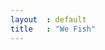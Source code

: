 ```yaml
---
layout  : default
title   : "We Fish"
---
```




<?xml version="1.0" encoding="utf-8"?>
<!-- Generator: Adobe Illustrator 19.1.0, SVG Export Plug-In . SVG Version: 6.00 Build 0)  -->
<svg version="1.1" id="Laag_1" xmlns="http://www.w3.org/2000/svg" xmlns:xlink="http://www.w3.org/1999/xlink" class="logo" x="0px" y="0px" 
	 viewBox="0 0 496.1 198.4" style="enable-background:new 0 0 496.1 198.4;" xml:space="preserve" class="logo" >
<style type="text/css">
	.st0{fill:none;stroke:#FFFFFF;stroke-width:2;stroke-miterlimit:10;}
	.st1{fill:#FFFFFF;}
</style>
<g>
	<g>
		<path class="st0" d="M105.2,14.4c0.9-5.7-2.6-3-2.6-3C78.4-2.4,63.9,14,63.9,14c-4.6,3.9-7.6,8.1-9.6,12.2
			c-2-4.1-5.1-8.2-9.6-12.2c0,0-14.5-16.4-38.6-2.6c0,0-3.4-2.7-2.6,3c0,0-2.1,1,0.7,2.4c0,0-0.2,4.4,15.6,13.4
			c0,0,9.5,2.9,12.3-9.8c0,0,1.4,9.2-8.8,11.4c0,0,8.7,5.8,9.5,8.4l2.9-3c0,0-5.4,7.9-2.3,15.5l5.1-1.6l2.7-3.4L40,51.2
			c0,0,13.3,11.1,0.2,20.5c-9.8,7-9.2,11.3-8.9,12.6c0.7-0.8,3.2-3.3,7.3-2c0,0,6.3-1.2,7-1.3c0,0-1.9,1.8,1.9,8.4c0,0,5.2-8,0-19.6
			c0,0-1.6-4,6.8-13.7c8.4,9.7,6.8,13.7,6.8,13.7c-5.2,11.6,0,19.6,0,19.6C64.8,82.8,63,81,63,81c0.7,0,7,1.3,7,1.3
			c4.1-1.2,6.6,1.2,7.3,2c0.3-1.3,0.9-5.6-8.9-12.6c-13.1-9.4,0.2-20.5,0.2-20.5l-1.2-3.5l2.7,3.4l5.1,1.6
			c3.1-7.7-2.3-15.5-2.3-15.5l2.9,3c0.8-2.6,9.5-8.4,9.5-8.4c-10.2-2.1-8.8-11.4-8.8-11.4c2.8,12.7,12.3,9.8,12.3,9.8
			c15.8-9,15.6-13.4,15.6-13.4C107.2,15.3,105.2,14.4,105.2,14.4z"/>
		<path class="st0" d="M77.5,84.4c0,0-0.1-0.1-0.2-0.3C77.2,84.6,77.1,84.7,77.5,84.4z"/>
		<path class="st0" d="M31.3,84.2c-0.1,0.2-0.2,0.3-0.2,0.3C31.5,84.7,31.4,84.6,31.3,84.2z"/>
	</g>
	<circle class="st0" cx="15.4" cy="14.7" r="2.1"/>
	<circle class="st0" cx="92.7" cy="14.7" r="2.1"/>
</g>
<polyline class="st0" points="112.4,25.9 493.9,25.9 493.9,160.6 25.9,160.6 25.9,93.2 "/>
<g>
	<path class="st1" d="M151.2,59.7l20,45.9L190,62.2h8.8l-27.6,64.1l-20-46l-20,46l-27.6-64.1h8.8l18.9,43.9L151.2,59.7z"/>
	<path class="st1" d="M207.1,62.1h34.5v8.5h-26.1v15.5h26.1v8.4h-26.1v21.4h26.1v8.4h-34.5V62.1z"/>
	<path class="st1" d="M278.5,62.1H313v8.5h-26.1v15.5H313v8.4h-26v29.8h-8.5V62.1z"/>
	<path class="st1" d="M322.8,62.1h8.4v62.2h-8.4V62.1z"/>
	<path class="st1" d="M382.9,69.1l-6.9,5.5c-1.8-1.9-3.5-3.3-4.9-4.2s-3.6-1.4-6.4-1.4c-3.1,0-5.5,0.7-7.4,2.1s-2.8,3.2-2.8,5.3
		c0,1.9,0.8,3.5,2.5,5s4.5,3,8.5,4.7s7.1,3.3,9.3,4.8c2.2,1.5,4.1,3.1,5.5,4.9c1.4,1.8,2.5,3.7,3.2,5.7s1,4.1,1,6.3
		c0,5.2-1.9,9.6-5.6,13.2c-3.8,3.6-8.3,5.5-13.6,5.5c-5.2,0-9.8-1.4-13.8-4.3c-4-2.8-7.1-7.1-9.2-12.8l8.5-2.4
		c3.1,7,7.8,10.5,14.2,10.5c3.1,0,5.7-0.9,7.7-2.8c2.1-1.8,3.1-4.2,3.1-7c0-1.7-0.5-3.4-1.6-5.1c-1.1-1.7-2.4-3.1-4-4.2
		c-1.6-1.1-4.1-2.4-7.6-3.8s-6.2-2.7-8-3.9c-1.9-1.2-3.5-2.6-4.9-4.2s-2.4-3.3-3-4.9s-1-3.4-1-5.2c0-4.5,1.8-8.3,5.4-11.4
		s7.9-4.7,13-4.7c3.4,0,6.8,0.7,10.3,2.2C377.7,63.8,380.6,66.1,382.9,69.1z"/>
	<path class="st1" d="M395.2,62.1h8.5V86h29.7V62.1h8.4v62.2h-8.4V94.4h-29.7v29.9h-8.5V62.1z"/>
</g>
<g>
	<path class="st1" d="M68.8,169.7h13.7v3.1h-5.3v19.3h-3v-19.3h-5.3L68.8,169.7L68.8,169.7z"/>
	<path class="st1" d="M86.1,169.7h3.1v8.6h10.7v-8.6h3v22.4h-3v-10.8H89.2v10.8h-3.1V169.7z"/>
	<path class="st1" d="M107.5,169.7h12.4v3.1h-9.4v5.6h9.4v3h-9.4v7.7h9.4v3h-12.4V169.7z"/>
	<path class="st1" d="M141.8,168.9l10.6,23.3h-3.2l-2.6-5.7H137l-2.6,5.7h-3.2L141.8,168.9z M141.8,175.8l-3.6,8h7.2L141.8,175.8z"
		/>
	<path class="st1" d="M155.9,169.7h4.5c2.5,0,4.6,0.6,6.2,1.8s2.3,2.7,2.3,4.7c0,1.9-0.8,3.5-2.5,4.8s-4.1,1.9-7.5,1.9v9.2h-3V169.7
		z M158.9,172.4v7.8c2.3,0,4-0.3,5.1-1s1.7-1.6,1.7-3c0-1-0.4-1.9-1.3-2.7S161.7,172.4,158.9,172.4z"/>
	<path class="st1" d="M173.9,169.7h4.5c2.5,0,4.6,0.6,6.2,1.8s2.3,2.7,2.3,4.7c0,1.9-0.8,3.5-2.5,4.8s-4.1,1.9-7.5,1.9v9.2h-3V169.7
		z M176.9,172.4v7.8c2.3,0,4-0.3,5.1-1s1.7-1.6,1.7-3c0-1-0.4-1.9-1.3-2.7S179.7,172.4,176.9,172.4z"/>
	<path class="st1" d="M200.8,169.7h12.4v3.1h-9.4v5.6h9.4v3h-9.4v10.7h-3.1v-22.4H200.8z"/>
	<path class="st1" d="M215.9,180.8c0-3.2,1.2-6,3.7-8.3c2.4-2.3,5.4-3.5,8.8-3.5c3.3,0,6.2,1.2,8.6,3.5s3.6,5.1,3.6,8.3
		c0,3.4-1.2,6.2-3.6,8.6c-2.4,2.3-5.3,3.5-8.8,3.5c-3.4,0-6.3-1.2-8.7-3.5C217.1,187,215.9,184.1,215.9,180.8z M237.4,180.9
		c0-2.5-0.9-4.6-2.7-6.2c-1.8-1.7-4-2.5-6.6-2.5c-2.5,0-4.6,0.9-6.4,2.6s-2.6,3.8-2.6,6.2s0.9,4.5,2.7,6.2c1.8,1.7,4,2.5,6.7,2.5
		c2.4,0,4.5-0.9,6.2-2.6C236.5,185.3,237.4,183.3,237.4,180.9z"/>
	<path class="st1" d="M245.1,169.7h4.9c2.4,0,4.4,0.6,5.9,1.8s2.3,2.7,2.3,4.6c0,1.5-0.5,2.8-1.5,4c-1,1.1-2.5,2-4.6,2.4l6.5,9.6
		H255l-6.2-9.2h-0.7v9.2H245v-22.4H245.1z M248.2,172.4v7.8c4.5,0.1,6.8-1.2,6.8-3.9c0-0.9-0.3-1.7-0.8-2.3s-1.2-1-2.1-1.2
		S249.9,172.4,248.2,172.4z"/>
	<path class="st1" d="M272.3,169.7h12.4v3.1h-9.4v5.6h9.4v3h-9.4v10.7h-3.1v-22.4H272.3z"/>
	<path class="st1" d="M288.3,169.7h3v22.4h-3V169.7z"/>
	<path class="st1" d="M309.9,172.2l-2.5,2c-0.7-0.7-1.2-1.2-1.8-1.5s-1.3-0.5-2.3-0.5c-1.1,0-2,0.2-2.7,0.7s-1,1.1-1,1.9
		c0,0.7,0.3,1.3,0.9,1.8s1.6,1.1,3.1,1.7c1.4,0.6,2.6,1.2,3.4,1.7s1.5,1.1,2,1.8c0.5,0.6,0.9,1.3,1.1,2c0.3,0.7,0.4,1.5,0.4,2.3
		c0,1.9-0.7,3.4-2,4.8s-3,2-4.9,2s-3.5-0.5-5-1.5s-2.5-2.6-3.3-4.6l3.1-0.9c1.1,2.5,2.8,3.8,5.1,3.8c1.1,0,2-0.3,2.8-1
		c0.7-0.7,1.1-1.5,1.1-2.5c0-0.6-0.2-1.2-0.6-1.8s-0.9-1.1-1.4-1.5c-0.6-0.4-1.5-0.9-2.7-1.4s-2.2-1-2.9-1.4
		c-0.7-0.4-1.3-0.9-1.8-1.5s-0.9-1.2-1.1-1.8s-0.3-1.2-0.3-1.9c0-1.6,0.6-3,1.9-4.1s2.9-1.7,4.7-1.7c1.2,0,2.5,0.3,3.7,0.8
		S309.1,171.1,309.9,172.2z"/>
	<path class="st1" d="M314.3,169.7h3.1v8.6h10.7v-8.6h3v22.4h-3v-10.8h-10.7v10.8h-3.1V169.7z"/>
	<path class="st1" d="M346.3,169.7h3v19.4h7.3v3h-10.3V169.7z"/>
	<path class="st1" d="M358.5,180.8c0-3.2,1.2-6,3.7-8.3c2.4-2.3,5.4-3.5,8.8-3.5c3.3,0,6.2,1.2,8.6,3.5s3.6,5.1,3.6,8.3
		c0,3.4-1.2,6.2-3.6,8.6c-2.4,2.3-5.3,3.5-8.8,3.5c-3.4,0-6.3-1.2-8.7-3.5C359.7,187,358.5,184.1,358.5,180.8z M379.9,180.9
		c0-2.5-0.9-4.6-2.7-6.2c-1.8-1.7-4-2.5-6.6-2.5c-2.5,0-4.6,0.9-6.4,2.6s-2.6,3.8-2.6,6.2s0.9,4.5,2.7,6.2c1.8,1.7,4,2.5,6.7,2.5
		c2.4,0,4.5-0.9,6.2-2.6C379,185.3,379.9,183.3,379.9,180.9z"/>
	<path class="st1" d="M384.6,169.7h3.2l7,15.9l7.1-15.9h3.3l-10.4,23.1L384.6,169.7z"/>
	<path class="st1" d="M407.9,169.7h12.4v3.1h-9.4v5.6h9.4v3h-9.4v7.7h9.4v3h-12.4V169.7z"/>
	<path class="st1" d="M424.4,169.7h4.9c2.4,0,4.4,0.6,5.9,1.8s2.3,2.7,2.3,4.6c0,1.5-0.5,2.8-1.5,4c-1,1.1-2.5,2-4.6,2.4l6.5,9.6
		h-3.5l-6.2-9.2h-0.7v9.2h-3.1L424.4,169.7L424.4,169.7z M427.5,172.4v7.8c4.5,0.1,6.8-1.2,6.8-3.9c0-0.9-0.3-1.7-0.8-2.3
		s-1.2-1-2.1-1.2S429.2,172.4,427.5,172.4z"/>
	<path class="st1" d="M455.6,172.2l-2.5,2c-0.7-0.7-1.2-1.2-1.8-1.5s-1.3-0.5-2.3-0.5c-1.1,0-2,0.2-2.7,0.7s-1,1.1-1,1.9
		c0,0.7,0.3,1.3,0.9,1.8s1.6,1.1,3.1,1.7c1.4,0.6,2.6,1.2,3.4,1.7s1.5,1.1,2,1.8c0.5,0.6,0.9,1.3,1.1,2c0.3,0.7,0.4,1.5,0.4,2.3
		c0,1.9-0.7,3.4-2,4.8s-3,2-4.9,2s-3.5-0.5-5-1.5s-2.5-2.6-3.3-4.6l3.1-0.9c1.1,2.5,2.8,3.8,5.1,3.8c1.1,0,2-0.3,2.8-1
		c0.7-0.7,1.1-1.5,1.1-2.5c0-0.6-0.2-1.2-0.6-1.8s-0.9-1.1-1.4-1.5c-0.6-0.4-1.5-0.9-2.7-1.4s-2.2-1-2.9-1.4
		c-0.7-0.4-1.3-0.9-1.8-1.5s-0.9-1.2-1.1-1.8s-0.3-1.2-0.3-1.9c0-1.6,0.6-3,1.9-4.1s2.9-1.7,4.7-1.7c1.2,0,2.5,0.3,3.7,0.8
		S454.8,171.1,455.6,172.2z"/>
</g>
</svg>